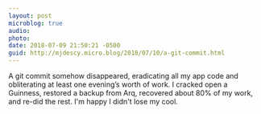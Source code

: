 ```yaml
---
layout: post
microblog: true
audio: 
photo: 
date: 2018-07-09 21:50:21 -0500
guid: http://mjdescy.micro.blog/2018/07/10/a-git-commit.html
---
```

A git commit somehow disappeared, eradicating all my app code and obliterating at least one evening’s worth of work. I cracked open a Guinness, restored a backup from Arq, recovered about 80% of my work, and re-did the rest. I'm happy I didn't lose my cool.
